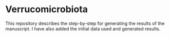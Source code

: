 # Verrucomicrobiota
This repository describes the step-by-step for generating the results of the manuscript. I have also added the initial data used and generated results. 
